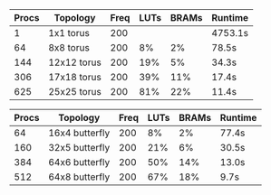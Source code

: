Procs | Topology         | Freq | LUTs | BRAMs | Runtime
----- | ---------------- | ---- | ---- | ----- | -------
1     | 1x1 torus        | 200  |      |       | 4753.1s
64    | 8x8 torus        | 200  | 8%   | 2%    | 78.5s
144   | 12x12 torus      | 200  | 19%  | 5%    | 34.3s
306   | 17x18 torus      | 200  | 39%  | 11%   | 17.4s
625   | 25x25 torus      | 200  | 81%  | 22%   | 11.4s

Procs | Topology         | Freq | LUTs | BRAMs | Runtime
----- | ---------------- | ---- | ---- | ----- | -------
64    | 16x4 butterfly   | 200  | 8%   | 2%    | 77.4s
160   | 32x5 butterfly   | 200  | 21%  | 6%    | 30.5s
384   | 64x6 butterfly   | 200  | 50%  | 14%   | 13.0s
512   | 64x8 butterfly   | 200  | 67%  | 18%   |  9.7s

